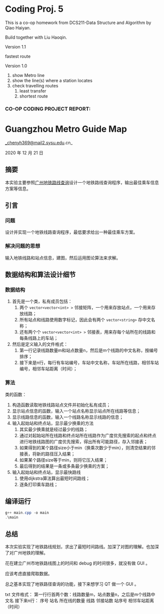 # Coding Proj. 5

This is a co-op homework from DCS211-Data Structure and Algorithm by Qiao Haiyan.

Build together with Liu Haoqin.


Version 1.1

fastest route

Version 1.0

1. show Metro line
2. show the line(s) where a station locates
3. check travelling routes
   1. least transfer
   2. shortest route

### CO-OP CODING PROJECT REPORT:

# Guangzhou Metro Guide Map

_chenyh369@mail2.sysu.edu.cn_

2020 年 12 月 21 日

## 摘要

本实验主要参照[广州地铁路线查询](http://www.gzmtr.com/)设计一个地铁路线查询程序，输出最佳乘车信息方案等信息。

## 引言

### 问题

设计并实现一个地铁线路查询程序，最低要求给出一种最佳乘车方案。

### 解决问题的思想

输入地铁线路和站点信息，建图，然后运用图论算法来求解。

## 数据结构和算法设计细节

### 数据结构

1. 首先是一个类，私有成员包括：
   1. 两个 `vector<vector<int> >` 邻接矩阵，一个用来存放站点，一个用来存放线路；
   2. 所有站点和线路使用数字标记，因此会有两个  `vector<string>`  存中文名称；
   3. 还有两个个 `vector<vector<int> >` 邻接表，用来存每个站所在的线路和每条线路上的车站；
2. 然后是定义输入的文件格式：
   1. 第一行记录线路数量m和站点数量n，然后是m个线路的中文名称，按编号排序；
   2. 接下来是n行，每行有车站编号，车站中文名称，车站所在线路，相邻车站编号，相邻车站距离（时间）；

### 算法

类的函数：

1. 构造函数读取地铁线路站点文件并初始化私有成员；
2. 显示站点信息的函数，输入一个站点名称显示站点所在线路等信息；
3. 显示线路信息的函数，输入一个线路名称显示线路的信息；
4. 输入起始站和终点站，显示最少换乘的方法
   1. 其实最少换乘就是经过最少的线路；
   2. 通过对起始站所在线路和终点站所在线路作为广度优先搜索的起点和终点进行地铁线路图的广度优先搜索，得出所有可能路径，存入邻接表；
   3. 如果得到的某个路径size小于min（换乘次数少于min），则清空结果的邻接表，将新的路径压入结果；
   4. 如果某个路径size等于min，则将它压入结果；
   5. 最后得到的结果是一条或多条最少换乘的方案；
5. 输入起始站和终点站，显示最快路线
   1. 使用dijkstra算法算出最短时间路线；
   2. 逐条打印乘车路线；

## 编译运行

```powershell
g++ main.cpp -o main
.\main
```

## 总结

本次实验实现了地铁路线规划，求出了最短时间路线。加深了对图的理解。也加深了对广州地铁的理解。

花在建立广州市地铁路线图上的时间和 debug 的时间很多，就没有做 GUI 。

应该考虑直接爬取数据。

总之基本实现了地铁路径查询的功能，接下来想学习 QT 做一个 GUI 。

txt 文件格式：
第一行行首两个数：线路数量m，站点数量n，之后是m个线路中文名
接下来n行： 序号 站名 所在线的数量 线路 邻接站数 站序号 相邻车站距离（时间）

